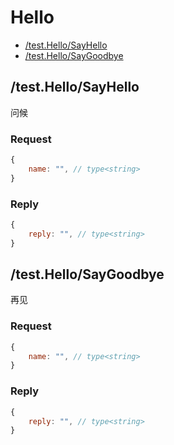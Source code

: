# Hello


- [/test.Hello/SayHello](#testhellosayhello)
- [/test.Hello/SayGoodbye](#testhellosaygoodbye)

## /test.Hello/SayHello

 问候


### Request
```javascript
{
    name: "", // type<string>
}
```

### Reply
```javascript
{
    reply: "", // type<string>
}
```
## /test.Hello/SayGoodbye

 再见


### Request
```javascript
{
    name: "", // type<string>
}
```

### Reply
```javascript
{
    reply: "", // type<string>
}
```

